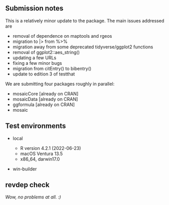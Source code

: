 
## Submission notes

This is a relatively minor update to the package. The main issues addressed are

* removal of dependence on maptools and rgeos
* migration to |> from %>%
* migration away from some deprecated tidyverse/ggplot2 functions
* removal of ggplot2::aes_string()
* updating a few URLs
* fixing a few minor bugs
* migration from citEntry() to bibentry()
* update to edition 3 of testthat

We are submitting four packages roughly in parallel:

* mosaicCore [already on CRAN]
* mosaicData [already on CRAN]
* ggformula [already on CRAN]
* mosaic

## Test environments

* local
    * R version 4.2.1 (2022-06-23)
    * macOS Ventura 13.5
    * x86_64, darwin17.0

* win-builder


## revdep check

*Wow, no problems at all. :)*
